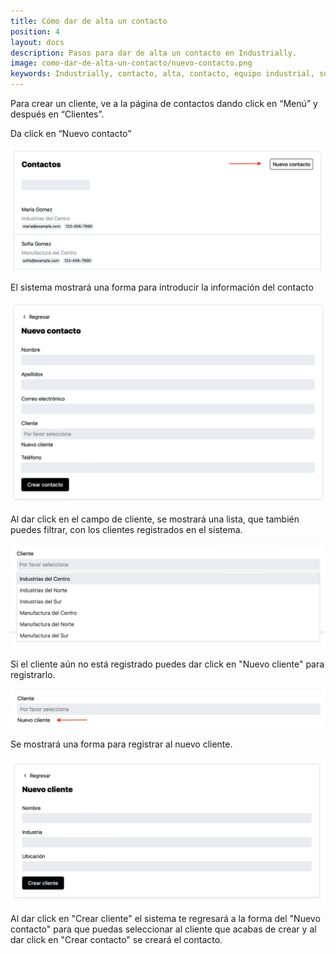 ```yaml
---
title: Cómo dar de alta un contacto
position: 4
layout: docs
description: Pasos para dar de alta un contacto en Industrially.
image: como-dar-de-alta-un-contacto/nuevo-contacto.png
keywords: Industrially, contacto, alta, contacto, equipo industrial, software para proveedores industriales, gestión de solicitudes, flujo de cotización, equipo industrial, portal de clientes, seguimiento de cotizaciones
---
```


Para crear un cliente, ve a la página de contactos dando click en “Menú” y después en “Clientes”.

Da click en “Nuevo contacto”

![Nuevo contacto](como-dar-de-alta-un-contacto/nuevo-contacto.png)

El sistema mostrará una forma para introducir la información del contacto

![Formulario de nuevo contacto](como-dar-de-alta-un-contacto/formulario.png)

Al dar click en el campo de cliente, se mostrará una lista, que también puedes filtrar, con los clientes registrados en el sistema.

![Clientes](como-dar-de-alta-un-contacto/clientes.png)

Si el cliente aún no está registrado puedes dar click en "Nuevo cliente" para registrarlo.

![Nuevo cliente](como-dar-de-alta-un-contacto/nuevo-cliente.png)

Se mostrará una forma para registrar al nuevo cliente.

![Formulario de nuevo cliente](como-dar-de-alta-un-contacto/nuevo-cliente-formulario.png)

Al dar click en "Crear cliente" el sistema te regresará a la forma del "Nuevo contacto" para que puedas seleccionar al cliente que acabas de crear y al dar click en "Crear contacto" se creará el contacto.
